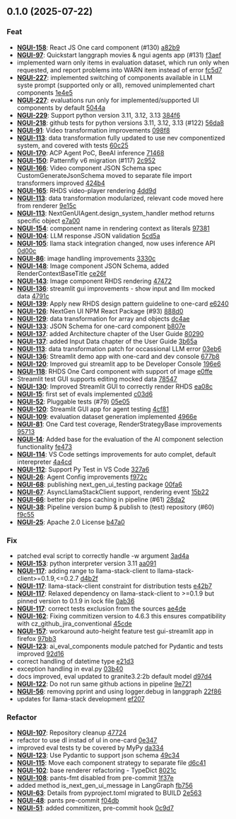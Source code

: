 ## 0.1.0 (2025-07-22)

### Feat

- **[NGUI-158](https://issues.redhat.com/browse/NGUI-158)**: React JS One card component (#130) [a82b9](https://github.com//RedHat-UX/next-gen-ui-agent/commit/a82b938c63084b2950d692d24c8c73ce4df7a8d6)
- **[NGUI-97](https://issues.redhat.com/browse/NGUI-97)**: Quickstart langgraph movies & ngui agents app (#131) [f3aef](https://github.com//RedHat-UX/next-gen-ui-agent/commit/f3aefc9e8c9dbf2c5c14fc704d9fbb08e4afbff2)
- implemented warn only items in evaluation dataset, which run only when requested, and report problems into WARN item instead of error [fc5d7](https://github.com//RedHat-UX/next-gen-ui-agent/commit/fc5d76fda0b4739e56eca13b7eb394edd1fc2734)
- **[NGUI-227](https://issues.redhat.com/browse/NGUI-227)**: implemented switching of components available in LLM syste prompt (supported only or all), removed unimplemented chart components [1e4e5](https://github.com//RedHat-UX/next-gen-ui-agent/commit/1e4e5f955d66ea328b0e0aa5027abda06119f619)
- **[NGUI-227](https://issues.redhat.com/browse/NGUI-227)**: evaluations run only for implemented/supported UI components by default [5044a](https://github.com//RedHat-UX/next-gen-ui-agent/commit/5044ade1973d2abf4c5b52614d61ebd679d4c13f)
- **[NGUI-229](https://issues.redhat.com/browse/NGUI-229)**: Support python version 3.11, 3.12, 3.13 [384f6](https://github.com//RedHat-UX/next-gen-ui-agent/commit/384f6bf3573011bdea89157263de6de4e95d50b2)
- **[NGUI-218](https://issues.redhat.com/browse/NGUI-218)**: github tests for python versions 3.11, 3.12, 3.13 (#122) [56da8](https://github.com//RedHat-UX/next-gen-ui-agent/commit/56da8ecd4ab8015f95af3a68ec7867226ce64f8b)
- **[NGUI-91](https://issues.redhat.com/browse/NGUI-91)**: Video transformation improvements [098f8](https://github.com//RedHat-UX/next-gen-ui-agent/commit/098f880287db1d2a3ca0ddb08a5d538c419557fc)
- **[NGUI-113](https://issues.redhat.com/browse/NGUI-113)**: data transformation fully updated to use nev componentized system, and covered with tests [60c25](https://github.com//RedHat-UX/next-gen-ui-agent/commit/60c253afd996915c77d4256352936063f002dbf9)
- **[NGUI-170](https://issues.redhat.com/browse/NGUI-170)**: ACP Agent PoC, BeeAI inference [71468](https://github.com//RedHat-UX/next-gen-ui-agent/commit/71468960092bfc12254a5fd9a398e737f364e3f5)
- **[NGUI-150](https://issues.redhat.com/browse/NGUI-150)**: Patternfly v6 migration (#117) [2c952](https://github.com//RedHat-UX/next-gen-ui-agent/commit/2c9529084dd36cfbfd927395d92fb5a04efd48c7)
- **[NGUI-166](https://issues.redhat.com/browse/NGUI-166)**: Video component JSON Schema spec CustomGenerateJsonSchema moved to separate file import transformers improved [424b4](https://github.com//RedHat-UX/next-gen-ui-agent/commit/424b42e7972522b0586db01875852834d0484d97)
- **[NGUI-165](https://issues.redhat.com/browse/NGUI-165)**: RHDS video-player rendering [4dd9d](https://github.com//RedHat-UX/next-gen-ui-agent/commit/4dd9df019a4bebefdbaf3aec59599576683d06a3)
- **[NGUI-113](https://issues.redhat.com/browse/NGUI-113)**: data transformation modularized, relevant code moved here from renderer [9e15c](https://github.com//RedHat-UX/next-gen-ui-agent/commit/9e15cb24899577bf4b99da46524e724b508c41c7)
- **[NGUI-113](https://issues.redhat.com/browse/NGUI-113)**: NextGenUIAgent.design_system_handler method returns specific object [e7a00](https://github.com//RedHat-UX/next-gen-ui-agent/commit/e7a00f0767dc3e8d4bd1f3e1a8d2cad6723e3cc0)
- **[NGUI-154](https://issues.redhat.com/browse/NGUI-154)**: component name in rendering context as literals [97381](https://github.com//RedHat-UX/next-gen-ui-agent/commit/9738161a1be011ed38aaaf7b4b956857ecef4977)
- **[NGUI-104](https://issues.redhat.com/browse/NGUI-104)**: LLM response JSON validation [5cd5a](https://github.com//RedHat-UX/next-gen-ui-agent/commit/5cd5aa8a3d07574ab5a22bf976adfffc584e2a0d)
- **[NGUI-105](https://issues.redhat.com/browse/NGUI-105)**: llama stack integration changed, now uses inference API [0d00c](https://github.com//RedHat-UX/next-gen-ui-agent/commit/0d00cd5c16dd9914b169c57ef8bfba879e4ef047)
- **[NGUI-86](https://issues.redhat.com/browse/NGUI-86)**: image handling improvements [3330c](https://github.com//RedHat-UX/next-gen-ui-agent/commit/3330c53da347a0709c8c4b1e9ca2571cc177db92)
- **[NGUI-148](https://issues.redhat.com/browse/NGUI-148)**: Image component JSON Schema, added RenderContextBaseTitle [ce26f](https://github.com//RedHat-UX/next-gen-ui-agent/commit/ce26fb87c49a39a195572129380430a410f521d2)
- **[NGUI-143](https://issues.redhat.com/browse/NGUI-143)**: Image component RHDS rendering [47472](https://github.com//RedHat-UX/next-gen-ui-agent/commit/47472417d7540771da8748f26be089e52747a0b6)
- **[NGUI-136](https://issues.redhat.com/browse/NGUI-136)**: streamlit gui improvements - show input and llm mocked data [4791c](https://github.com//RedHat-UX/next-gen-ui-agent/commit/4791ca6b225254042525085044f24382a12f4b59)
- **[NGUI-139](https://issues.redhat.com/browse/NGUI-139)**: Apply new RHDS design pattern guideline to one-card [e6240](https://github.com//RedHat-UX/next-gen-ui-agent/commit/e62408c44593d115aadf08119f3daf0a011c3332)
- **[NGUI-126](https://issues.redhat.com/browse/NGUI-126)**: NextGen UI NPM React Package (#93) [888d0](https://github.com//RedHat-UX/next-gen-ui-agent/commit/888d0f170fc1882dbdfe8a5e27823ef9f65bf5b7)
- **[NGUI-129](https://issues.redhat.com/browse/NGUI-129)**: data transformation for array and objects [dc4ae](https://github.com//RedHat-UX/next-gen-ui-agent/commit/dc4aea152ac923fe35063153cc0b7eb53e2d5aaa)
- **[NGUI-133](https://issues.redhat.com/browse/NGUI-133)**: JSON Schema for one-card component [b807e](https://github.com//RedHat-UX/next-gen-ui-agent/commit/b807eb315aa63063ffa95431ee787578c2a82e2a)
- **[NGUI-137](https://issues.redhat.com/browse/NGUI-137)**: added Architecture chapter of the User Guide [80290](https://github.com//RedHat-UX/next-gen-ui-agent/commit/802906dcfa5b963f892ba1f351fdf7ba26a0da5b)
- **[NGUI-137](https://issues.redhat.com/browse/NGUI-137)**: added Input Data chapter of the User Guide [3b65a](https://github.com//RedHat-UX/next-gen-ui-agent/commit/3b65af054eb6f904c9c9d480b37546d0eac54058)
- **[NGUI-113](https://issues.redhat.com/browse/NGUI-113)**: data transformation patch for occassional LLM error [03eb6](https://github.com//RedHat-UX/next-gen-ui-agent/commit/03eb6e209b0ab60acdd7517ba04e4fe1c510805f)
- **[NGUI-136](https://issues.redhat.com/browse/NGUI-136)**: Streamlit demo app with one-card and dev console [677b8](https://github.com//RedHat-UX/next-gen-ui-agent/commit/677b89f09dda91ea8fb1fad26857d42fc36c75c1)
- **[NGUI-120](https://issues.redhat.com/browse/NGUI-120)**: Improved gui streamlit app to be Developer Console [196e6](https://github.com//RedHat-UX/next-gen-ui-agent/commit/196e64f57c2d9902a470b86bac7f31c8f2a02d30)
- **[NGUI-118](https://issues.redhat.com/browse/NGUI-118)**: RHDS One Card component with support of image [e0ffe](https://github.com//RedHat-UX/next-gen-ui-agent/commit/e0ffeea257ea2c8a11bea25cf695323ce0f1a56e)
- Streamlit test GUI supports editing mocked data [78547](https://github.com//RedHat-UX/next-gen-ui-agent/commit/785472847685b168195b0857507cabeeb8dab558)
- **[NGUI-130](https://issues.redhat.com/browse/NGUI-130)**: Improved Streamlit GUI to correctly render RHDS [ea08c](https://github.com//RedHat-UX/next-gen-ui-agent/commit/ea08c74a94d3e30cd4a917fa4afdad5ab5f7f0f3)
- **[NGUI-15](https://issues.redhat.com/browse/NGUI-15)**: first set of evals implemented [c03d6](https://github.com//RedHat-UX/next-gen-ui-agent/commit/c03d690e5b9b0195c05e907cea7bb959a71c17f5)
- **[NGUI-52](https://issues.redhat.com/browse/NGUI-52)**: Pluggable tests (#79) [05e05](https://github.com//RedHat-UX/next-gen-ui-agent/commit/05e059cde666a6ab661cef5981c429552ab7dee2)
- **[NGUI-120](https://issues.redhat.com/browse/NGUI-120)**: Streamlit GUI app for agent testing [4cf81](https://github.com//RedHat-UX/next-gen-ui-agent/commit/4cf8161ac33f24f773f8e953bf8b34e5f02ff25e)
- **[NGUI-109](https://issues.redhat.com/browse/NGUI-109)**: evaluation dataset generation implemented [4966e](https://github.com//RedHat-UX/next-gen-ui-agent/commit/4966e96ff67e38d8269393f3322eb379bae900e5)
- **[NGUI-81](https://issues.redhat.com/browse/NGUI-81)**: One Card test coverage, RenderStrategyBase improvements [95713](https://github.com//RedHat-UX/next-gen-ui-agent/commit/95713e0e8f15aa5bf6962d21d01a0cf0c57cee1d)
- **[NGUI-14](https://issues.redhat.com/browse/NGUI-14)**: Added base for the evaluation of the AI component selection functionality [fe473](https://github.com//RedHat-UX/next-gen-ui-agent/commit/fe473d0bc9fe2b769607b6c45155f72942d2f533)
- **[NGUI-114](https://issues.redhat.com/browse/NGUI-114)**: VS Code settings improvements for auto complet, default interepreter [4a4cd](https://github.com//RedHat-UX/next-gen-ui-agent/commit/4a4cd5b9846c719e5c47380e9b20e4e382508971)
- **[NGUI-112](https://issues.redhat.com/browse/NGUI-112)**: Support Py Test in VS Code [327a6](https://github.com//RedHat-UX/next-gen-ui-agent/commit/327a626b23be9747942e8f9929fc52b6f27fe903)
- **[NGUI-26](https://issues.redhat.com/browse/NGUI-26)**: Agent Config improvements [f972c](https://github.com//RedHat-UX/next-gen-ui-agent/commit/f972c029bd646269833f7f6ea3ccc6f949ffe66a)
- **[NGUI-68](https://issues.redhat.com/browse/NGUI-68)**: publishing next_gen_ui_testing package [00fa6](https://github.com//RedHat-UX/next-gen-ui-agent/commit/00fa6e61ffb73892f41e527ae1d46683cbef4260)
- **[NGUI-67](https://issues.redhat.com/browse/NGUI-67)**: AsyncLlamaStackClient support, rendering event [15b22](https://github.com//RedHat-UX/next-gen-ui-agent/commit/15b2262f564f41435735458d919731ad3e6a3165)
- **[NGUI-66](https://issues.redhat.com/browse/NGUI-66)**: better pip deps caching in pipeline (#61) [28da2](https://github.com//RedHat-UX/next-gen-ui-agent/commit/28da2b3b0420f3a1dd0886e4179b93dac3925f6a)
- **[NGUI-38](https://issues.redhat.com/browse/NGUI-38)**: Pipeline version bump & publish to (test) repository (#60) [f9c55](https://github.com//RedHat-UX/next-gen-ui-agent/commit/f9c551129e4dbdfa58488a92da289c2b75defdd8)
- **[NGUI-25](https://issues.redhat.com/browse/NGUI-25)**: Apache 2.0 License [b47a0](https://github.com//RedHat-UX/next-gen-ui-agent/commit/b47a07ab7b28e7b64309e20dde1c6a9724c7097a)

### Fix

- patched eval script to correctly handle -w argument [3ad4a](https://github.com//RedHat-UX/next-gen-ui-agent/commit/3ad4abd2c223e5db220ac887fb10eaa1e75ce21a)
- **[NGUI-153](https://issues.redhat.com/browse/NGUI-153)**: python interpreter version 3.11 [aa091](https://github.com//RedHat-UX/next-gen-ui-agent/commit/aa091348db0ae835afa382c64815f14ee3e4df4a)
- **[NGUI-117](https://issues.redhat.com/browse/NGUI-117)**: adding range to llama-stack-client to llama-stack-client>=0.1.9,<=0.2.7 [d4b2f](https://github.com//RedHat-UX/next-gen-ui-agent/commit/d4b2f90ef44b76eb7d80740dbc9f56bba78fa0ce)
- **[NGUI-117](https://issues.redhat.com/browse/NGUI-117)**: llama-stack-client constraint for distribution tests [e42b7](https://github.com//RedHat-UX/next-gen-ui-agent/commit/e42b7765afc247261e83bd72892204118b9a7379)
- **[NGUI-117](https://issues.redhat.com/browse/NGUI-117)**: Relaxed dependency on  llama-stack-client to >=0.1.9 but pinned version to 0.1.9 in lock file [0ab36](https://github.com//RedHat-UX/next-gen-ui-agent/commit/0ab36568080a9d1c2243f5d339a0ada46da61094)
- **[NGUI-117](https://issues.redhat.com/browse/NGUI-117)**: correct tests exclusion from the sources [ae4de](https://github.com//RedHat-UX/next-gen-ui-agent/commit/ae4de87ce3f2194eb2842e16b1a87ffe47f25bce)
- **[NGUI-162](https://issues.redhat.com/browse/NGUI-162)**: Fixing commitizen version to 4.6.3 this ensures compatibility with cz_github_jira_conventional [45cde](https://github.com//RedHat-UX/next-gen-ui-agent/commit/45cdee07b2d8c0908ee72a01b7fb24cfb3e61abc)
- **[NGUI-157](https://issues.redhat.com/browse/NGUI-157)**: workaround auto-height feature test gui-streamlit app in firefox [97bb3](https://github.com//RedHat-UX/next-gen-ui-agent/commit/97bb3c6132ee029587a822c7623c81f5961a09e4)
- **[NGUI-123](https://issues.redhat.com/browse/NGUI-123)**: ai_eval_components module patched for Pydantic and tests improved [92d16](https://github.com//RedHat-UX/next-gen-ui-agent/commit/92d16e18038cfb81ce959277068e1fb9d682be41)
- correct handling of datetime type [e21d3](https://github.com//RedHat-UX/next-gen-ui-agent/commit/e21d3671dec8293fa8e2c014819843c857291175)
- exception handling in eval.py [03b40](https://github.com//RedHat-UX/next-gen-ui-agent/commit/03b40242e07fe640aeb9d33e8d918fe505447405)
- docs improved, eval updated to granite3.2:2b default model [d97d4](https://github.com//RedHat-UX/next-gen-ui-agent/commit/d97d47d3d25418048d81687638d8487bc1438752)
- **[NGUI-122](https://issues.redhat.com/browse/NGUI-122)**: Do not run same github actions in pipeline [9e721](https://github.com//RedHat-UX/next-gen-ui-agent/commit/9e721b9315640c83afc23880caff4821a566eeff)
- **[NGUI-56](https://issues.redhat.com/browse/NGUI-56)**: removing pprint and using logger.debug in langgraph [22f86](https://github.com//RedHat-UX/next-gen-ui-agent/commit/22f86fcb9829c733a0c9c520933c49311eb977ea)
- updates for llama-stack development [ef207](https://github.com//RedHat-UX/next-gen-ui-agent/commit/ef207665e5c334ea2c5712999dcd2e9364231eb2)

### Refactor

- **[NGUI-107](https://issues.redhat.com/browse/NGUI-107)**: Repository cleanup [47724](https://github.com//RedHat-UX/next-gen-ui-agent/commit/477246856e05fc5d85c6de40031ef143436b3017)
- refactor to use dl instad of ul in one-card [0e347](https://github.com//RedHat-UX/next-gen-ui-agent/commit/0e34705ee107f6d0d7b7d2ee33127a01380cb769)
- improved eval tests ty be covered by MyPy [da334](https://github.com//RedHat-UX/next-gen-ui-agent/commit/da3344070484bf900ee9b58dc5288e224b03c87f)
- **[NGUI-123](https://issues.redhat.com/browse/NGUI-123)**: Use Pydantic to support json schema [49c34](https://github.com//RedHat-UX/next-gen-ui-agent/commit/49c349a3b4c6847ef87d05ef474e1578eeaf7364)
- **[NGUI-115](https://issues.redhat.com/browse/NGUI-115)**: Move each component strategy to separate file [d6c41](https://github.com//RedHat-UX/next-gen-ui-agent/commit/d6c4156a44f40d7c7e48edb567f199d23e0ab58e)
- **[NGUI-102](https://issues.redhat.com/browse/NGUI-102)**: base renderer refactoring - TypeDict [8021c](https://github.com//RedHat-UX/next-gen-ui-agent/commit/8021cd46ac2262372165bf052c9485d6a7674798)
- **[NGUI-108](https://issues.redhat.com/browse/NGUI-108)**: pants-fmt disabled from pre-commit [1f37e](https://github.com//RedHat-UX/next-gen-ui-agent/commit/1f37e2a24f20d28191a2b23a80dc809cff75f269)
- added method is_next_gen_ui_message in LangGraph [fb756](https://github.com//RedHat-UX/next-gen-ui-agent/commit/fb756d8752d624dab8ce58717eb6fc5d15b1652a)
- **[NGUI-63](https://issues.redhat.com/browse/NGUI-63)**: Details from pyproject.toml migrated to BUILD [2e563](https://github.com//RedHat-UX/next-gen-ui-agent/commit/2e563e819e9f3baf4fa41ce8b50f5213a5be2f26)
- **[NGUI-48](https://issues.redhat.com/browse/NGUI-48)**: pants pre-commit [f04db](https://github.com//RedHat-UX/next-gen-ui-agent/commit/f04db7b160fb65a284fd2b9c665273911f030f1a)
- **[NGUI-51](https://issues.redhat.com/browse/NGUI-51)**: added commitizen, pre-commit hook [0c9d7](https://github.com//RedHat-UX/next-gen-ui-agent/commit/0c9d7dae040e3a4c89643790d1a6251b17ac2e91)
